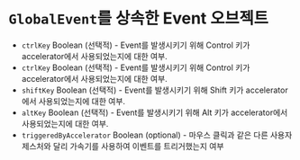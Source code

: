 # `GlobalEvent`를 상속한 Event 오브젝트

* `ctrlKey` Boolean (선택적) - Event를 발생시키기 위해 Control 키가 accelerator에서 사용되었는지에 대한 여부.
* `ctrlKey` Boolean (선택적) - Event를 발생시키기 위해 Control 키가 accelerator에서 사용되었는지에 대한 여부.
* `shiftKey` Boolean (선택적) - Event를 발생시키기 위해 Shift 키가 accelerator에서 사용되었는지에 대한 여부.
* `altKey` Boolean (선택적) - Event를 발생시키기 위해 Alt 키가 accelerator에서 사용되었는지에 대한 여부.
* `triggeredByAccelerator` Boolean (optional) - 마우스 클릭과 같은 다른 사용자 제스처와 달리 가속기를 사용하여 이벤트를 트리거했는지 여부

